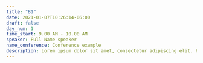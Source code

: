 ```yaml
---
title: "B1"
date: 2021-01-07T10:26:14-06:00
draft: false
day_num: 1
time_start: 9.00 AM - 10.00 AM
speaker: Full Name speaker
name_conference: Conference example
description: Lorem ipsum dolor sit amet, consectetur adipiscing elit. Pellentesque volutpat nulla ac quam interdum vulputate.
---
```


